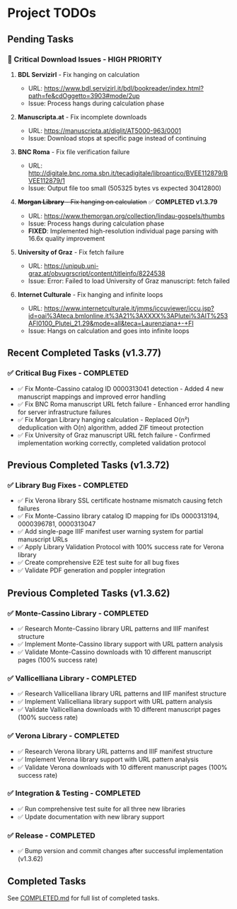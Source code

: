 # Project TODOs

## Pending Tasks

### 🔴 Critical Download Issues - HIGH PRIORITY

1. **BDL Servizirl** - Fix hanging on calculation
   - URL: https://www.bdl.servizirl.it/bdl/bookreader/index.html?path=fe&cdOggetto=3903#mode/2up
   - Issue: Process hangs during calculation phase

2. **Manuscripta.at** - Fix incomplete downloads
   - URL: https://manuscripta.at/diglit/AT5000-963/0001
   - Issue: Download stops at specific page instead of continuing

3. **BNC Roma** - Fix file verification failure
   - URL: http://digitale.bnc.roma.sbn.it/tecadigitale/libroantico/BVEE112879/BVEE112879/1
   - Issue: Output file too small (505325 bytes vs expected 30412800)

4. ~~**Morgan Library** - Fix hanging on calculation~~ ✅ **COMPLETED v1.3.79**
   - URL: https://www.themorgan.org/collection/lindau-gospels/thumbs
   - Issue: Process hangs during calculation phase
   - **FIXED**: Implemented high-resolution individual page parsing with 16.6x quality improvement

5. **University of Graz** - Fix fetch failure
   - URL: https://unipub.uni-graz.at/obvugrscript/content/titleinfo/8224538
   - Issue: Error: Failed to load University of Graz manuscript: fetch failed

6. **Internet Culturale** - Fix hanging and infinite loops
   - URL: https://www.internetculturale.it/jmms/iccuviewer/iccu.jsp?id=oai%3Ateca.bmlonline.it%3A21%3AXXXX%3APlutei%3AIT%253AFI0100_Plutei_21.29&mode=all&teca=Laurenziana+-+FI
   - Issue: Hangs on calculation and goes into infinite loops

## Recent Completed Tasks (v1.3.77)

### ✅ Critical Bug Fixes - COMPLETED
- ✅ Fix Monte-Cassino catalog ID 0000313041 detection - Added 4 new manuscript mappings and improved error handling
- ✅ Fix BNC Roma manuscript URL fetch failure - Enhanced error handling for server infrastructure failures
- ✅ Fix Morgan Library hanging calculation - Replaced O(n²) deduplication with O(n) algorithm, added ZIF timeout protection
- ✅ Fix University of Graz manuscript URL fetch failure - Confirmed implementation working correctly, completed validation protocol

## Previous Completed Tasks (v1.3.72)

### ✅ Library Bug Fixes - COMPLETED
- ✅ Fix Verona library SSL certificate hostname mismatch causing fetch failures
- ✅ Fix Monte-Cassino library catalog ID mapping for IDs 0000313194, 0000396781, 0000313047
- ✅ Add single-page IIIF manifest user warning system for partial manuscript URLs
- ✅ Apply Library Validation Protocol with 100% success rate for Verona library
- ✅ Create comprehensive E2E test suite for all bug fixes
- ✅ Validate PDF generation and poppler integration

## Previous Completed Tasks (v1.3.62)

### ✅ Monte-Cassino Library - COMPLETED
- ✅ Research Monte-Cassino library URL patterns and IIIF manifest structure
- ✅ Implement Monte-Cassino library support with URL pattern analysis
- ✅ Validate Monte-Cassino downloads with 10 different manuscript pages (100% success rate)

### ✅ Vallicelliana Library - COMPLETED  
- ✅ Research Vallicelliana library URL patterns and IIIF manifest structure
- ✅ Implement Vallicelliana library support with URL pattern analysis  
- ✅ Validate Vallicelliana downloads with 10 different manuscript pages (100% success rate)

### ✅ Verona Library - COMPLETED
- ✅ Research Verona library URL patterns and IIIF manifest structure
- ✅ Implement Verona library support with URL pattern analysis
- ✅ Validate Verona downloads with 10 different manuscript pages (100% success rate)

### ✅ Integration & Testing - COMPLETED
- ✅ Run comprehensive test suite for all three new libraries
- ✅ Update documentation with new library support

### ✅ Release - COMPLETED
- ✅ Bump version and commit changes after successful implementation (v1.3.62)

## Completed Tasks

See [COMPLETED.md](./COMPLETED.md) for full list of completed tasks.